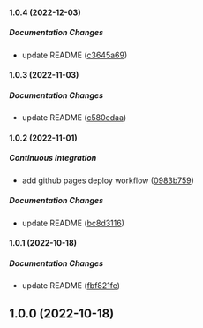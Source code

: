 #### 1.0.4 (2022-12-03)

##### Documentation Changes

*  update README ([c3645a69](https://github.com/misuken-now/react-sass-inlinesvg/commit/c3645a69b3825e3edf72f874ea0563bdeca2c892))

#### 1.0.3 (2022-11-03)

##### Documentation Changes

*  update README ([c580edaa](https://github.com/misuken-now/react-sass-inlinesvg/commit/c580edaab1ea89aeecddb16c1ceb2bd99d402dcd))

#### 1.0.2 (2022-11-01)

##### Continuous Integration

*  add github pages deploy workflow ([0983b759](https://github.com/misuken-now/react-sass-inlinesvg/commit/0983b7590da735ed329f4f63bcbc35b0c67916b3))

##### Documentation Changes

*  update README ([bc8d3116](https://github.com/misuken-now/react-sass-inlinesvg/commit/bc8d3116fb47ff98d7f5a72d0162cbd4194b5b31))

#### 1.0.1 (2022-10-18)

##### Documentation Changes

*  update README ([fbf821fe](https://github.com/misuken-now/react-sass-inlinesvg/commit/fbf821fe3c2845bfdfac1a54d2a558a5f4f4e2e5))

## 1.0.0 (2022-10-18)

